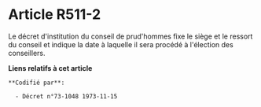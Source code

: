 # Article R511-2

Le décret d'institution du conseil de prud'hommes fixe le siège et le ressort du conseil et indique la date à laquelle il
sera procédé à l'élection des conseillers.

**Liens relatifs à cet article**

	**Codifié par**:

	  - Décret n°73-1048 1973-11-15
